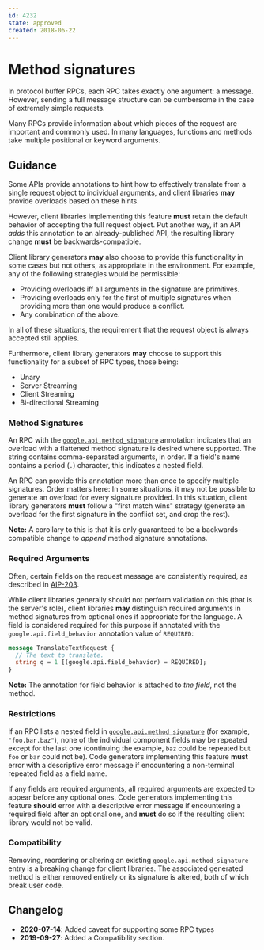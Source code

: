 ```yaml
---
id: 4232
state: approved
created: 2018-06-22
---
```


# Method signatures

In protocol buffer RPCs, each RPC takes exactly one argument: a message.
However, sending a full message structure can be cumbersome in the case of
extremely simple requests.

Many RPCs provide information about which pieces of the request are important
and commonly used. In many languages, functions and methods take multiple
positional or keyword arguments.

## Guidance

Some APIs provide annotations to hint how to effectively translate from a
single request object to individual arguments, and client libraries **may**
provide overloads based on these hints.

However, client libraries implementing this feature **must** retain the default
behavior of accepting the full request object. Put another way, if an API
_adds_ this annotation to an already-published API, the resulting library
change **must** be backwards-compatible.

Client library generators **may** also choose to provide this functionality in
some cases but not others, as appropriate in the environment. For example, any
of the following strategies would be permissible:

- Providing overloads iff all arguments in the signature are primitives.
- Providing overloads only for the first of multiple signatures when providing
  more than one would produce a conflict.
- Any combination of the above.

In all of these situations, the requirement that the request object is always
accepted still applies.

Furthermore, client library generators **may** choose to support this
functionality for a subset of RPC types, those being:

- Unary
- Server Streaming
- Client Streaming
- Bi-directional Streaming

### Method Signatures

An RPC with the [`google.api.method_signature`][method_signature] annotation
indicates that an overload with a flattened method signature is desired where
supported. The string contains comma-separated arguments, in order. If a
field's name contains a period (`.`) character, this indicates a nested field.

An RPC can provide this annotation more than once to specify multiple
signatures. Order matters here: In some situations, it may not be possible to
generate an overload for every signature provided. In this situation, client
library generators **must** follow a "first match wins" strategy (generate an
overload for the first signature in the conflict set, and drop the rest).

**Note:** A corollary to this is that it is only guaranteed to be a
backwards-compatible change to _append_ method signature annotations.

### Required Arguments

Often, certain fields on the request message are consistently required, as
described in [AIP-203][].

While client libraries generally should not perform validation on this (that is
the server's role), client libraries **may** distinguish required arguments in
method signatures from optional ones if appropriate for the language. A field
is considered required for this purpose if annotated with the
`google.api.field_behavior` annotation value of `REQUIRED`:

```proto
message TranslateTextRequest {
  // The text to translate.
  string q = 1 [(google.api.field_behavior) = REQUIRED];
}
```

**Note:** The annotation for field behavior is attached to _the field_, not the
method.

### Restrictions

If an RPC lists a nested field in
[`google.api.method_signature`][method_signature] (for example,
`"foo.bar.baz"`), none of the individual component fields may be repeated
except for the last one (continuing the example, `baz` could be repeated but
`foo` or `bar` could not be). Code generators implementing this feature
**must** error with a descriptive error message if encountering a non-terminal
repeated field as a field name.

If any fields are required arguments, all required arguments are expected to
appear before any optional ones. Code generators implementing this feature
**should** error with a descriptive error message if encountering a required
field after an optional one, and **must** do so if the resulting client library
would not be valid.

### Compatibility

Removing, reordering or altering an existing `google.api.method_signature`
entry is a breaking change for client libraries. The associated generated
method is either removed entirely or its signature is altered, both of which
break user code.

## Changelog

- **2020-07-14**: Added caveat for supporting some RPC types
- **2019-09-27**: Added a Compatibility section.

<!-- prettier-ignore-start -->
[aip-203]: ../0203.md
[method_signature]: https://github.com/googleapis/googleapis/blob/master/google/api/client.proto#L100
<!-- prettier-ignore-end -->
